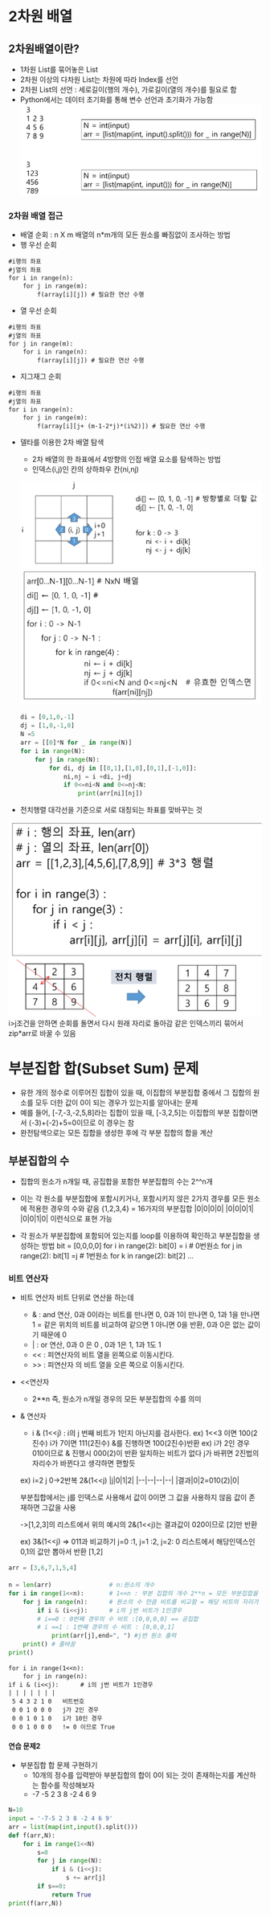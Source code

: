 # 2차원 배열
## 2차원배열이란?
* 1차원 List를 묶어놓은 List
* 2차원 이상의 다차원 List는 차원에 따라 Index를 선언
* 2차원 List의 선언 : 세로길이(행의 개수), 가로길이(열의 개수)를 필요로 함
* Python에서는 데이터 초기화를 통해 변수 선언과 초기화가 가능함
![2차원 배열](<../이미지/240131/2차원 배열.PNG>)

### 2차원 배열 접근
* 배열 순회 : n X m 배열의 n*m개의 모든 원소를 빠짐없이 조사하는 방법
* 행 우선 순회
```
#i행의 좌표
#j열의 좌표
for i in range(n):
    for j in range(m):
        f(array[i][j]) # 필요한 연산 수행
```
* 열 우선 순회
```
#i행의 좌표
#j열의 좌표
for j in range(m):
    for i in range(n):
        f(array[i][j]) # 필요한 연산 수행
```
* 지그재그 순회
```
#i행의 좌표
#j열의 좌표
for i in range(n):
    for j in range(m):
        f(array[i][j+ (m-1-2*j)*(i%2)]) # 필요한 연산 수행
```

* 델타를 이용한 2차 배열 탐색
    * 2차 배열의 한 좌표에서 4방향의 인접 배열 요소를 탐색하는 방법
    * 인덱스(i,j)인 칸의 상하좌우 칸(ni,nj)

    ![델타를 이용한 탐색](<../이미지/240131/2차원 배열 델타 탐색.PNG>)
    ![델타 수도](<../이미지/240131/델타 탐색 수도코드.PNG>)
    ```py
    di = [0,1,0,-1]
    dj = [1,0,-1,0]
    N =5
    arr = [[0]*N for _ in range(N)]
    for i in range(N):
        for j in range(N):
            for di, dj in [[0,1],[1,0],[0,1],[-1,0]]:
                ni,nj = i +di, j+dj
                if 0<=ni<N and 0<=nj<N:
                    print(arr[ni][nj])
    ```
* 전치행렬
대각선을 기준으로 서로 대칭되는 좌표를 맞바꾸는 것

![전치행렬](../이미지/240131/전치행렬.PNG)
i>j조건을 안하면 순회를 돌면서 다시 원래 자리로 돌아감
같은 인덱스끼리 묶어서 zip*arr로 바꿀 수 있음

# 부분집합 합(Subset Sum) 문제
* 유한 개의 정수로 이루어진 집합이 있을 때, 이집합의 부분집합 중에서 그 집합의 원소를 모두 더한 값이 0이 되는 경우가 있는지를 알아내는 문제
* 예를 들어, [-7,-3,-2,5,8]라는 집합이 있을 때, [-3,2,5]는 이집합의 부분 집합이면서 (-3)+(-2)+5=0이므로 이 경우는 참
* 완전탐색으로는 모든 집합을 생성한 후에 각 부분 집합의 합을 계산

## 부분집합의 수
* 집합의 원소가 n개일 때, 공집합을 포함한 부분집합의 수는 2^^n개
* 이는 각 원소를 부분집합에 포함시키거나, 포함시키지 않은 2가지 경우를 모든 원소에 적용한 경우의 수와 같음
{1,2,3,4} = 16가지의 부분집합
|0|0|0|0|
|0|0|0|1|
|0|0|1|0| 이런식으로 표현 가능

* 각 원소가 부분집합에 포함되어 있는지를 loop를 이용하여 확인하고 부분집합을 생성하는 방법
bit = [0,0,0,0]
for i in range(2):
    bit[0] = i # 0번원소
    for j in range(2):
        bit[1] =j # 1번원소
            for k in range(2):
                bit[2] ...

### 비트 연산자
* 비트 연산자
    비트 단위로 연산을 하는데
    * & : and 연산, 0과 0이라는 비트를 만나면 0, 0과 1이 만나면 0, 1과 1을 만나면 1 = 같은 위치의 비트를 비교하여 같으면 1 아니면 0을 반환, 0과 0은 없는 값이기 때문에 0
    * | : or 연산, 0과 0 은 0 , 0과 1은 1, 1과 1도 1
    * << : 피연산자의 비트 열을 왼쪽으로 이동시킨다.
    * \>\> : 피연산자 의 비트 열을 오른 쪽으로 이동시킨다.

* <<연산자
    * 2**n 즉, 원소가 n개일 경우의 모든 부분집합의 수를 의미
* & 연산자
    * i & (1\<\<j) : i의 j 번째 비트가 1인지 아닌지를 검사한다.
    ex) 1<<3 이면 100(2진수) i가 7이면 111(2진수) &를 진행하면 100(2진수)반환
    ex) i가 2인 경우 010이므로 & 진행시 000(2)이 반환 일치하는 비트가 없다
     j가 바뀌면 2진법의 자리수가 바뀐다고 생각하면 편할듯

    ex) i=2 j 0->2반복
    2&(1<<j)
    |j|0|1|2|
    |--|--|--|--|
    |결과|0|2=010(2)|0|

    부분집합에서는 j를 인덱스로 사용해서 값이 0이면 그 값을 사용하지 않음 값이 존재하면 그값을 사용

    ->[1,2,3]의 리스트에서 위의 예시의 2&(1<<j)는 결과값이 020이므로 [2]만 반환


    ex) 3&(1<<j) => 011과 비교하기
    j=0 :1, j=1 :2, j=2: 0
    리스트에서 해당인덱스인 0,1의 값만 뽑아서 반환 [1,2]
```py
arr = [3,6,7,1,5,4]

n = len(arr)                # n:원소의 개수
for i in range(1<<n):       # 1<<n : 부분 집합의 개수 2**n = 모든 부분집합을 구하기 위한 반복문
    for j in range(n):      # 원소의 수 만큼 비트를 비교함 = 해당 비트의 자리가 1인지 확인하기 위한 shift 역할
        if i & (i<<j):      # i의 j번 비트가 1인경우
        # i==0 : 0번째 경우의 수 비트 :[0,0,0,0] == 공집합
        # i ==1 : 1번째 경우의 수 비트 : [0,0,0,1] 
            print(arr[j],end=", ") #j번 원소 출력
    print() # 줄바꿈
print()
```
```
for i in range(1<<n):
    for j in range(n):
if i & (i<<j):      # i의 j번 비트가 1인경우
| | | | | | |
 5 4 3 2 1 0   비트번호
 0 0 1 0 0 0   j가 2인 경우
 0 0 1 0 1 0   i가 10인 경우
 0 0 1 0 0 0   != 0 이므로 True
```

#### 연습 문제2
* 부분집합 합 문제 구현하기
    * 10개의 정수를 입력받아 부분집합의 합이 0이 되는 것이 존재하는지를 계산하는 함수를 작성해보자
    * -7 -5 2 3 8 -2 4 6 9
```py
N=10
input = '-7-5 2 3 8 -2 4 6 9'
arr = list(map(int,input().split()))
def f(arr,N):
    for i in range(1<<N)
        s=0
        for j in range(N):
            if i & (i<<j):
                s += arr[j]
        if s==0:
            return True
print(f(arr,N))
```

